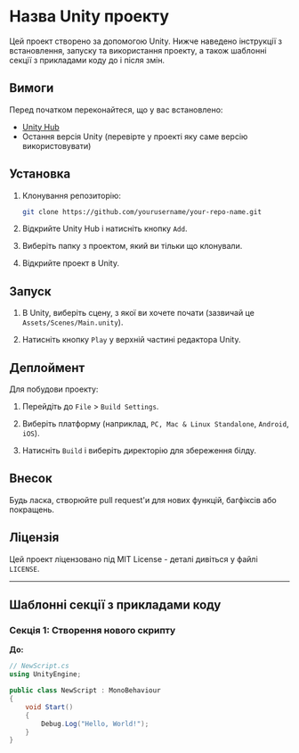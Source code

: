 # Назва Unity проекту

Цей проект створено за допомогою Unity. Нижче наведено інструкції з встановлення, запуску та використання проекту, а також шаблонні секції з прикладами коду до і після змін.

## Вимоги

Перед початком переконайтеся, що у вас встановлено:

- [Unity Hub](https://unity.com/download)
- Остання версія Unity (перевірте у проекті яку саме версію використовувати)

## Установка

1. Клонування репозиторію:

    ```sh
    git clone https://github.com/yourusername/your-repo-name.git
    ```

2. Відкрийте Unity Hub і натисніть кнопку `Add`.

3. Виберіть папку з проектом, який ви тільки що клонували.

4. Відкрийте проект в Unity.

## Запуск

1. В Unity, виберіть сцену, з якої ви хочете почати (зазвичай це `Assets/Scenes/Main.unity`).

2. Натисніть кнопку `Play` у верхній частині редактора Unity.

## Деплоймент

Для побудови проекту:

1. Перейдіть до `File` > `Build Settings`.

2. Виберіть платформу (наприклад, `PC, Mac & Linux Standalone`, `Android`, `iOS`).

3. Натисніть `Build` і виберіть директорію для збереження білду.

## Внесок

Будь ласка, створюйте pull request'и для нових функцій, багфіксів або покращень.

## Ліцензія

Цей проект ліцензовано під MIT License - деталі дивіться у файлі `LICENSE`.

---

## Шаблонні секції з прикладами коду

### Секція 1: Створення нового скрипту

**До:**
```csharp
// NewScript.cs
using UnityEngine;

public class NewScript : MonoBehaviour
{
    void Start()
    {
        Debug.Log("Hello, World!");
    }
}
